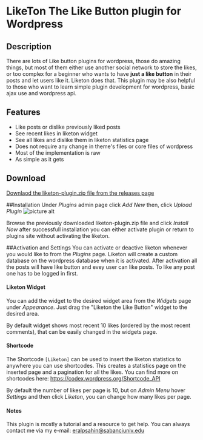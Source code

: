 # LikeTon The Like Button plugin for Wordpress


## Description
There are lots of Like button plugins for wordpress, those do amazing things, but most of them either use another social network to store the likes, or too complex for a beginner who wants to have **just a like button** in their posts and let users like it. Liketon does that. This plugin may be also helpful to those who want to learn simple plugin development for wordpress, basic ajax use and wordpress api.

## Features

* Like posts or dislike previously liked posts
* See recent likes in liketon widget
* See all likes and dislike them in liketon statistics page
* Does not require any change in theme's files or core files of wordpress
* Most of the implementation is raw
* As simple as it gets


## Download
[Downlaod the liketon-plugin.zip file from the releases page](https://github.com/eralpsahin/LikeTon/releases)

##Installation
Under _Plugins_ admin page click _Add New_ then, click _Upload Plugin_
![picture alt](http://wowslider.com/engine/data/upload/2015/02/plugins_upload_plugin.jpg "Upload Plugin")

Browse the previously downloaded liketon-plugin.zip file and click _Install Now_ after successfull installation you can either activate plugin or return to plugins site without activating the liketon.

##Activation and Settings
You can activate or deactive liketon whenever you would like to from the _Plugins_ page.
Liketon will create a custom database on the wordpress database when it is activated. After activation all the posts will have like button and evey user can like posts. To like any post one has to be logged in first.

#### Liketon Widget

You can add the widget to the desired widget area from the _Widgets_ page under _Appearance_.
Just drag the "Liketon the Like Button" widget to the desired area.

By default widget shows most recent 10 likes (ordered by the most recent comments), that can be easily changed in the widgets page.

#### Shortcode
The Shortcode `[Liketon]` can be used to insert the liketon statistics to anywhere you can use shortcodes. This creates a statistics page on the inserted page and a pagination for all the likes.
You can find more on shortcodes here: https://codex.wordpress.org/Shortcode_API

By default the number of likes per page is 10, but on _Admin Menu_ hover _Settings_ and then click _Liketon_, you can change how many likes per page.

#### Notes
This plugin is mostly a tutorial and a resource to get help. You can always contact me via my e-mail: eralpsahin@sabanciuniv.edu
